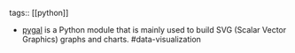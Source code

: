 tags:: [[python]]

- [pygal](https://www.pygal.org/) is a Python module that is mainly used to build SVG (Scalar Vector Graphics) graphs and charts. #data-visualization